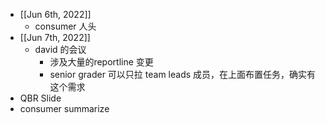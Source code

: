 - [[Jun 6th, 2022]]
	- consumer 人头
- [[Jun 7th, 2022]]
	- david 的会议
		- 涉及大量的reportline 变更
		- senior grader 可以只拉 team leads 成员，在上面布置任务，确实有这个需求
- QBR Slide
- consumer summarize